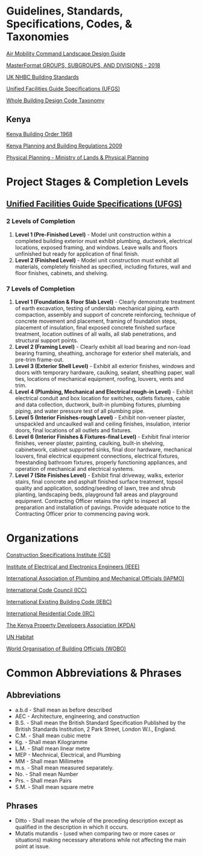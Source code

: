 # Guidelines, Standards, Specifications, Codes, & Taxonomies

[Air Mobility Command Landscape Design Guide](https://www.wbdg.org/FFC/AF/AFDG/ARCHIVES/landscape.pdf)

[MasterFormat GROUPS, SUBGROUPS, AND DIVISIONS - 2018](https://www.designingbuildings.co.uk/wiki/MasterFormat)

[UK NHBC Building Standards](https://www.nhbc.co.uk/builders/products-and-services/techzone/nhbc-standards)

[Unified Facilities Guide Specifications (UFGS)](https://www.wbdg.org/ffc/dod/unified-facilities-guide-specifications-ufgs)

[Whole Building Design Code Taxonomy](https://www.wbdg.org/additional-resources/code-taxonomy)

## Kenya
[Kenya Building Order 1968](https://eregulations.invest.go.ke/media/BUILDING%20CODE.pdf)

[Kenya Planning and Building Regulations 2009](https://www.kpda.or.ke/documents/Policies/Building%20Code%202006.pdf)

[Physical Planning - Ministry of Lands & Physical Planning](https://lands.go.ke/physical-planning/)

# Project Stages & Completion Levels
## [Unified Facilities Guide Specifications (UFGS)](https://www.wbdg.org/ffc/dod/unified-facilities-guide-specifications-ufgs) 
### 2 Levels of Completion
1. **Level 1 (Pre-Finished Level)** - Model unit construction within a completed building exterior must exhibit plumbing, ductwork, electrical locations, exposed framing, and windows. Leave walls and floors unfinished but ready for application of final finish.
2. **Level 2 (Finished Level)** - Model unit construction must exhibit all materials, completely finished as specified, including fixtures, wall and floor finishes, cabinets, and shelving.

### 7 Levels of Completion
1. **Level 1 (Foundation & Floor Slab Level)** - Clearly demonstrate treatment of earth excavation, testing of underslab mechanical piping, earth compaction, assembly and support of concrete reinforcing, technique of concrete movement and placement, framing of foundation steps, placement of insulation, final exposed concrete finished surface treatment, location outlines of all walls, all slab penetrations, and structural support points.
2. **Level 2 (Framing Level)** - Clearly exhibit all load bearing and non-load bearing framing, sheathing, anchorage for exterior shell materials, and pre-trim frame-out.
3. **Level 3 (Exterior Shell Level)** - Exhibit all exterior finishes, windows and doors with temporary hardware, caulking, sealant, sheathing paper, wall ties, locations of mechanical equipment, roofing, louvers, vents and trim.
4. **Level 4 (Plumbing, Mechanical and Electrical rough-in Level)** - Exhibit electrical conduit and box location for switches, outlets fixtures, cable and data collection, ductwork, built-in plumbing fixtures, plumbing piping, and water pressure test of all plumbing pipe.
5. **Level 5 (Interior Finishes-rough Level)** - Exhibit non-veneer plaster, unspackled and uncaulked wall and ceiling finishes, insulation, interior doors, final locations of all outlets and fixtures.
6. **Level 6 (Interior Finishes & Fixtures-final Level)** - Exhibit final interior finishes, veneer plaster, painting, caulking, built-in shelving, cabinetwork, cabinet supported sinks, final door hardware, mechanical louvers, final electrical equipment connections, electrical fixtures, freestanding bathroom fixtures, properly functioning appliances, and operation of mechanical and electrical systems.
7. **Level 7 (Site Finishes Level)** - Exhibit final driveway, walks, exterior stairs, final concrete and asphalt finished surface treatment, topsoil quality and application, sodding/seeding of lawn, tree and shrub planting, landscaping beds, playground fall areas and playground equipment. Contracting Officer retains the right to inspect all preparation and installation of pavings. Provide adequate notice to the Contracting Officer prior to commencing paving work.

# Organizations
[Construction Specifications Institute (CSI)](https://www.csiresources.org/home)

[Institute of Electrical and Electronics Engineers (IEEE) ](https://www.ieee.org/)

[International Association of Plumbing and Mechanical Officials (IAPMO)](https://www.iapmo.org/)

[International Code Council (ICC)](https://www.iccsafe.org/)

[International Existing Building Code (IEBC)](https://www.designingbuildings.co.uk/wiki/International_Existing_Building_Code_%28IEBC%29)

[International Residential Code (IRC)](https://www.designingbuildings.co.uk/wiki/International_Residential_Code_%28IRC%29)

[The Kenya Property Developers Association (KPDA)](https://www.kpda.or.ke/)

[UN Habitat](https://unhabitat.org/)

[World Organisation of Building Officials (WOBO)](https://wobo-un.org/about/)

# Common Abbreviations & Phrases
## Abbreviations
- a.b.d - Shall mean as before described
- AEC - Architecture, engineering, and construction
- B.S. - Shall mean the British Standard Specification Published by the British Standards Institution, 2 Park Street, London W.I., England. 
- C.M. - Shall mean cubic metre 
- Kg. - Shall mean Kilogramme 
- L.M. - Shall mean linear metre 
- MEP - Mechnical, Electrical, and Plumbing
- MM - Shall mean Millimetre 
- m.s. - Shall mean measured separately.
- No. - Shall mean Number 
- Prs. - Shall mean Pairs 
- S.M. - Shall mean square metre 

## Phrases
- Ditto - Shall mean the whole of the preceding description except as qualified in the description in which it occurs. 
- Mutatis mutandis - (used when comparing two or more cases or situations) making necessary alterations while not affecting the main point at issue.